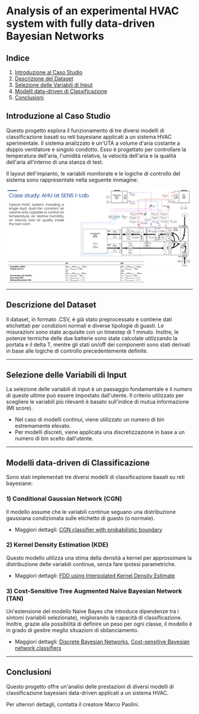 # Analysis of an experimental HVAC system with fully data-driven Bayesian Networks

## Indice
1. [Introduzione al Caso Studio](#introduzione-al-caso-studio)
2. [Descrizione del Dataset](#descrizione-del-dataset)
3. [Selezione delle Variabili di Input](#selezione-delle-variabili-di-input)
4. [Modelli data-driven di Classificazione](#modelli-data-driven-di-classificazione)
5. [Conclusioni](#conclusioni)

## Introduzione al Caso Studio
Questo progetto esplora il funzionamento di tre diversi modelli di classificazione basati su reti bayesiane applicati a un sistema HVAC sperimentale.
Il sistema analizzato è un'UTA a volume d'aria costante a doppio ventilatore e singolo condotto.
Esso è progettato per controllare la temperatura dell'aria, l'umidità relativa, la velocità dell'aria e la qualità dell'aria all'interno di una stanza di test.

Il layout dell'impianto, le variabili monitorate e le logiche di controllo del sistema sono rappresentate nella seguente immagine:

![AHU Layout](figs/AHU_layout.png)

---

## Descrizione del Dataset
Il dataset, in formato .CSV, è già stato preprocessato e contiene dati etichettati per condizioni normali e diverse tipologie di guasti.
Le misurazioni sono state acquisite con un timestep di 1 minuto. Inoltre, le potenze termiche delle due batterie sono state calcolate utilizzando la portata e il delta T, mentre gli stati on/off dei componenti sono stati derivati in base alle logiche di controllo precedentemente definite.

---

## Selezione delle Variabili di Input
La selezione delle variabili di input è un passaggio fondamentale e il numero di queste ultime può essere impostato dall'utente.
Il criterio utilizzato per scegliere le variabili più rilevanti è basato sull'indice di mutua informazione (MI score).

- Nel caso di modelli continui, viene utilizzato un numero di bin estremamente elevato.
- Per modelli discreti, viene applicata una discretizzazione in base a un numero di bin scelto dall'utente.

---

## Modelli data-driven di Classificazione
Sono stati implementati tre diversi modelli di classificazione basati su reti bayesiane:

### 1) Conditional Gaussian Network (CGN)
Il modello assume che le variabili continue seguano una distribuzione gaussiana condizionata sulle etichetto di guasto (o normale).
- Maggiori dettagli: [CGN classifier with probabilistic boundary](https://www.sciencedirect.com/science/article/pii/S1359431116310675)

### 2) Kernel Density Estimation (KDE)
Questo modello utilizza una stima della densità a kernel per approssimare la distribuzione delle variabili continue, senza fare ipotesi parametriche.
- Maggiori dettagli: [FDD using Interpolated Kernel Density Estimate](https://www.sciencedirect.com/science/article/pii/S0263224121002438)

### 3) Cost-Sensitive Tree Augmented Naive Bayesian Network (TAN)
Un'estensione del modello Naive Bayes che introduce dipendenze tra i sintomi (variabili selezionate), migliorando la capacità di classificazione.
Inoltre, grazie alla possibilità di definire un peso per ogni classe, il modello è in grado di gestire meglio situazioni di sbilanciamento.

- Maggiori dettagli: [Discrete Bayesian Networks](https://www.sciencedirect.com/science/article/pii/S0140700719301070), [Cost-sensitive Bayesian network classifiers](https://www.sciencedirect.com/science/article/pii/S0167865514001354)

---

## Conclusioni
Questo progetto offre un'analisi delle prestazioni di diversi modelli di classificazione bayesiani data-driven applicati a un sistema HVAC.

Per ulteriori dettagli, contatta il creatore Marco Paolini.
